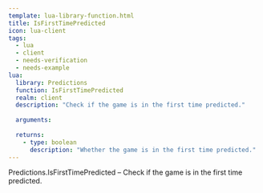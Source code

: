 ```yaml
---
template: lua-library-function.html
title: IsFirstTimePredicted
icon: lua-client
tags:
  - lua
  - client
  - needs-verification
  - needs-example
lua:
  library: Predictions
  function: IsFirstTimePredicted
  realm: client
  description: "Check if the game is in the first time predicted."
  
  arguments:
  
  returns:
    - type: boolean
      description: "Whether the game is in the first time predicted."
---
```


<div class="lua__search__keywords">
Predictions.IsFirstTimePredicted &#x2013; Check if the game is in the first time predicted.
</div>
